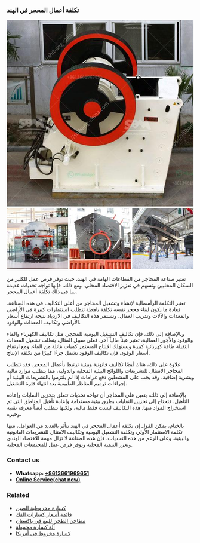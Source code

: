 <h3>تكلفة أعمال المحجر في الهند</h3><img src='1701850736.jpg' alt=''><p>تعتبر صناعة المحاجر من القطاعات الهامة في الهند، حيث توفر فرص عمل للكثير من السكان المحليين وتسهم في تعزيز الاقتصاد المحلي. ومع ذلك، فإنها تواجه تحديات عديدة بما في ذلك تكلفة أعمال المحجر.</p><p>تعتبر التكلفة الرأسمالية لإنشاء وتشغيل المحاجر من أعلى التكاليف في هذه الصناعة. فعادة ما يكون لبناء محجر نفسه تكلفة باهظة تتطلب استثمارات كبيرة في الأراضي والمعدات والآلات وتدريب العمال. وتستمر هذه التكاليف في الازدياد نتيجة ارتفاع أسعار الأراضي وتكاليف المعدات والوقود.</p><p>وبالإضافة إلى ذلك، فإن تكاليف التشغيل اليومية للمحجر، مثل تكاليف الكهرباء والماء والوقود والأجور العمالية، تعتبر عبئاً مالياً آخر. فعلى سبيل المثال، يتطلب تشغيل المعدات الثقيلة طاقة كهربائية كبيرة ويستهلك الإنتاج المستمر كميات هائلة من الماء. ومع ارتفاع أسعار الوقود، فإن تكاليف الوقود تشمل جزءًا كبيرًا من تكلفة الإنتاج.</p><p>علاوة على ذلك، هناك أيضًا تكاليف قانونية وبيئية ترتبط بأعمال المحجر. فقد تتطلب المحاجر الامتثال للتشريعات واللوائح البيئية المحلية والدولية، مما يتطلب موارد مالية وبشرية إضافية. وقد يجب على المشغلين دفع غرامات إذا لم يلتزموا بالتشريعات البيئية أو إجراءات ترميم المناظر الطبيعية بعد انتهاء فترة التشغيل.</p><p>بالإضافة إلى ذلك، يتعين على المحاجر أن تواجه تحديات تتعلق بتخزين النفايات وإعادة التأهيل. فتحتاج إلى تخزين النفايات بطرق بيئية مستدامة وإعادة تأهيل المناطق التي تم استخراج المواد منها. هذه التكاليف ليست فقط مالية، ولكنها تتطلب أيضاً معرفة تقنية وخبرة.</p><p>بالختام، يمكن القول إن تكلفة أعمال المحجر في الهند تتأثر بالعديد من العوامل، منها تكلفة الاستثمار الأولي وتكلفة التشغيل اليومية وتكاليف الامتثال للتشريعات القانونية والبيئية. وعلى الرغم من هذه التحديات، فإن هذه الصناعة لا تزال مهمة للاقتصاد الهندي وتعزز التنمية المحلية وتوفر فرص عمل للمجتمعات المحلية.</p><h3>Contact us</h3><ul><li><strong>Whatsapp:&nbsp;<a href="https://wa.me/8613661969651">+8613661969651</a></strong></li><li><a href="https://swt.shibang-china.com/?git&amp;zhl&amp;تكلفة أعمال المحجر في الهند"><strong>Online Service(chat now)</strong></a></li></ul><h3>Related</h3><ul><li><a href='كسارة مخروطية الصين.md'>كسارة مخروطية الصين</a></li><li><a href='قائمة أسعار كسارات الفك.md'>قائمة أسعار كسارات الفك</a></li><li><a href='مطاحن الطحن للبيع في باكستان.md'>مطاحن الطحن للبيع في باكستان</a></li><li><a href='آلة كسارة محمولة.md'>آلة كسارة محمولة</a></li><li><a href='كسارة مخروط في أمريكا.md'>كسارة مخروط في أمريكا</a></li></ul>